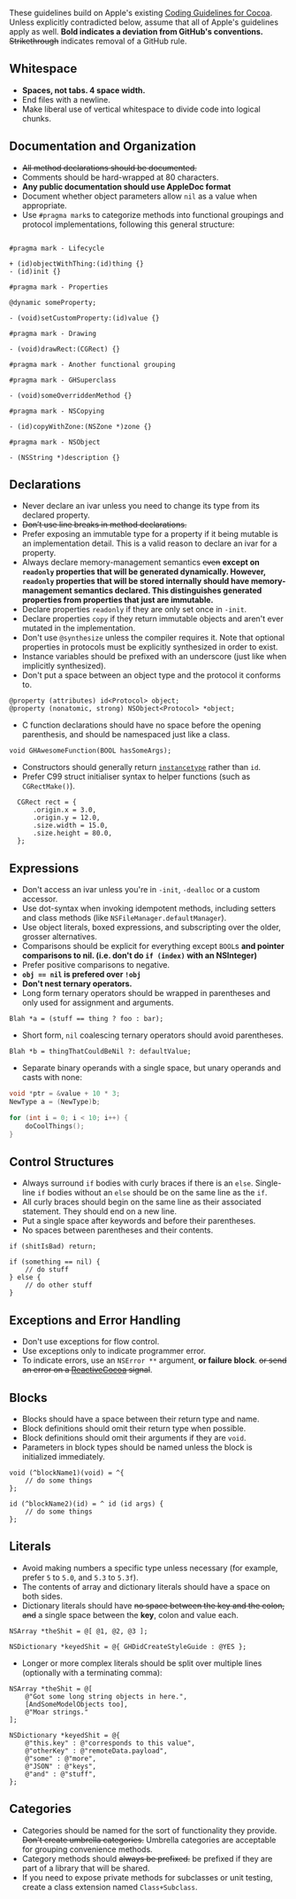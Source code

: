 These guidelines build on Apple's existing [Coding Guidelines for Cocoa](https://developer.apple.com/library/mac/#documentation/Cocoa/Conceptual/CodingGuidelines/CodingGuidelines.html).
Unless explicitly contradicted below, assume that all of Apple's guidelines apply as well. **Bold indicates a deviation from GitHub's conventions.** ~~Strikethrough~~ indicates removal of a GitHub rule.

## Whitespace

 * **Spaces, not tabs. 4 space width.**
 * End files with a newline.
 * Make liberal use of vertical whitespace to divide code into logical chunks.

## Documentation and Organization

 * ~~All method declarations should be documented.~~
 * Comments should be hard-wrapped at 80 characters.
 * **Any public documentation should use AppleDoc format**
 * Document whether object parameters allow `nil` as a value when appropriate.
 * Use `#pragma mark`s to categorize methods into functional groupings and protocol implementations, following this general structure:

```objc

#pragma mark - Lifecycle

+ (id)objectWithThing:(id)thing {}
- (id)init {}

#pragma mark - Properties

@dynamic someProperty;

- (void)setCustomProperty:(id)value {}

#pragma mark - Drawing

- (void)drawRect:(CGRect) {}

#pragma mark - Another functional grouping

#pragma mark - GHSuperclass

- (void)someOverriddenMethod {}

#pragma mark - NSCopying

- (id)copyWithZone:(NSZone *)zone {}

#pragma mark - NSObject

- (NSString *)description {}
```

## Declarations

 * Never declare an ivar unless you need to change its type from its declared property.
 * ~~Don’t use line breaks in method declarations.~~
 * Prefer exposing an immutable type for a property if it being mutable is an implementation detail. This is a valid reason to declare an ivar for a property.
 * Always declare memory-management semantics ~~even~~ **except on `readonly` properties that will be generated dynamically. However, `readonly` properties that will be stored internally should have memory-management semantics declared. This distinguishes generated properties from properties that just are immutable.**
 * Declare properties `readonly` if they are only set once in `-init`.
 * Declare properties `copy` if they return immutable objects and aren't ever mutated in the implementation.
 * Don't use `@synthesize` unless the compiler requires it. Note that optional properties in protocols must be explicitly synthesized in order to exist.
 * Instance variables should be prefixed with an underscore (just like when implicitly synthesized).
 * Don't put a space between an object type and the protocol it conforms to.
 
```objc
@property (attributes) id<Protocol> object;
@property (nonatomic, strong) NSObject<Protocol> *object;
```
 
 * C function declarations should have no space before the opening parenthesis, and should be namespaced just like a class.

```objc
void GHAwesomeFunction(BOOL hasSomeArgs);
```

 * Constructors should generally return [`instancetype`](http://clang.llvm.org/docs/LanguageExtensions.html#related-result-types) rather than `id`.
 * Prefer C99 struct initialiser syntax to helper functions (such as `CGRectMake()`).

```objc
  CGRect rect = { 
      .origin.x = 3.0,
      .origin.y = 12.0, 
      .size.width = 15.0, 
      .size.height = 80.0,
  };
   ```

## Expressions

 * Don't access an ivar unless you're in `-init`, `-dealloc` or a custom accessor.
 * Use dot-syntax when invoking idempotent methods, including setters and class methods (like `NSFileManager.defaultManager`).
 * Use object literals, boxed expressions, and subscripting over the older, grosser alternatives.
 * Comparisons should be explicit for everything except `BOOL`s **and pointer comparisons to nil. (i.e. don't do `if (index)` with an NSInteger)**
 * Prefer positive comparisons to negative.
 * **`obj == nil` is prefered over `!obj`**
 * **Don't nest ternary operators.**
 * Long form ternary operators should be wrapped in parentheses and only used for assignment and arguments.

```objc
Blah *a = (stuff == thing ? foo : bar);
```

* Short form, `nil` coalescing ternary operators should avoid parentheses.

```objc
Blah *b = thingThatCouldBeNil ?: defaultValue;
```

 * Separate binary operands with a single space, but unary operands and casts with none:

```c
void *ptr = &value + 10 * 3;
NewType a = (NewType)b;

for (int i = 0; i < 10; i++) {
    doCoolThings();
}
```

## Control Structures

 * Always surround `if` bodies with curly braces if there is an `else`. Single-line `if` bodies without an `else` should be on the same line as the `if`. 
 * All curly braces should begin on the same line as their associated statement. They should end on a new line.
 * Put a single space after keywords and before their parentheses.
 * No spaces between parentheses and their contents.

```objc
if (shitIsBad) return;

if (something == nil) {
	// do stuff
} else {
	// do other stuff
}
```

## Exceptions and Error Handling

 * Don't use exceptions for flow control.
 * Use exceptions only to indicate programmer error.
 * To indicate errors, use an `NSError **` argument, **or failure block**. ~~or send an error on a [ReactiveCocoa](https://github.com/ReactiveCocoa/ReactiveCocoa) signal~~.

## Blocks

 * Blocks should have a space between their return type and name.
 * Block definitions should omit their return type when possible.
 * Block definitions should omit their arguments if they are `void`.
 * Parameters in block types should be named unless the block is initialized immediately.

```objc
void (^blockName1)(void) = ^{
    // do some things
};

id (^blockName2)(id) = ^ id (id args) {
    // do some things
};
```

## Literals

 * Avoid making numbers a specific type unless necessary (for example, prefer `5` to `5.0`, and `5.3` to `5.3f`).
 * The contents of array and dictionary literals should have a space on both sides.
 * Dictionary literals should have ~~no space between the key and the colon, and~~ a single space between the **key**, colon and value each.

``` objc
NSArray *theShit = @[ @1, @2, @3 ];

NSDictionary *keyedShit = @{ GHDidCreateStyleGuide : @YES };
```

 * Longer or more complex literals should be split over multiple lines (optionally with a terminating comma):

``` objc
NSArray *theShit = @[
    @"Got some long string objects in here.",
    [AndSomeModelObjects too],
    @"Moar strings."
];

NSDictionary *keyedShit = @{
    @"this.key" : @"corresponds to this value",
    @"otherKey" : @"remoteData.payload",
    @"some" : @"more",
    @"JSON" : @"keys",
    @"and" : @"stuff",
};
```

## Categories

 * Categories should be named for the sort of functionality they provide. ~~Don't create umbrella categories.~~ Umbrella categories are acceptable for grouping convenience methods.
 * Category methods should ~~always be prefixed.~~ be prefixed if they are part of a library that will be shared.
 * If you need to expose private methods for subclasses or unit testing, create a class extension named `Class+Subclass`.
